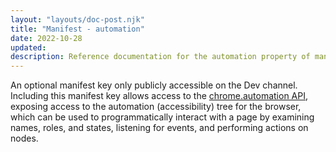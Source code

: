 ```yaml
---
layout: "layouts/doc-post.njk"
title: "Manifest - automation"
date: 2022-10-28
updated: 
description: Reference documentation for the automation property of manifest.json.
---
```


An optional manifest key only publicly accessible on the Dev channel. Including this manifest key allows access to the [chrome.automation API](/docs/extensions/reference/automation/), exposing access to the automation (accessibility) tree for the browser, which can be used to programmatically interact with a page by examining names, roles, and states, listening for events, and performing actions on nodes.